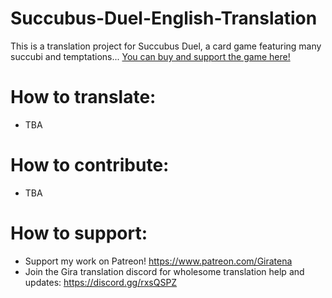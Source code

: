 # Succubus-Duel-English-Translation
This is a translation project for Succubus Duel, a card game featuring many succubi and temptations...
[You can buy and support the game here!](https://www.dlsite.com/maniax/work/=/product_id/RJ01149693.html)
# How to translate:
- TBA

# How to contribute:
- TBA

 # How to support:
 - Support my work on Patreon! https://www.patreon.com/Giratena
 - Join the Gira translation discord for wholesome translation help and updates: https://discord.gg/rxsQSPZ
